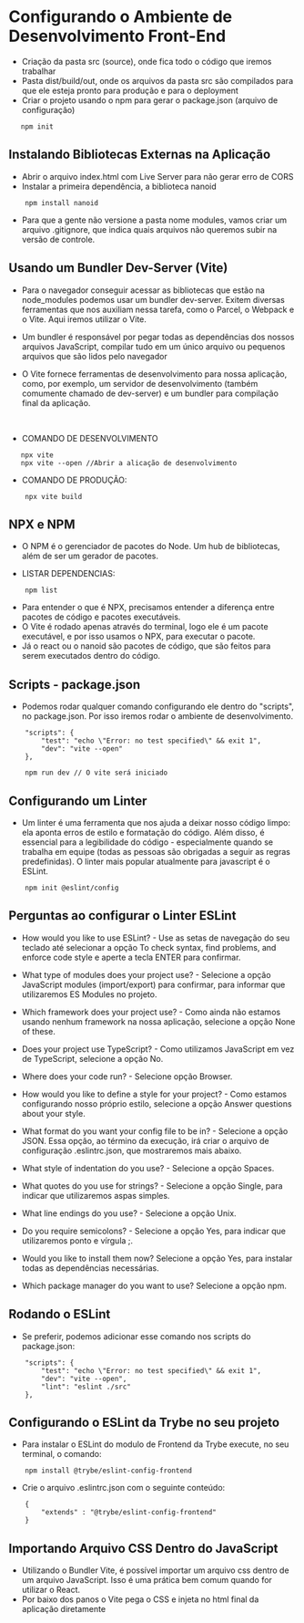 # Configurando o Ambiente de Desenvolvimento Front-End
 - Criação da pasta src (source), onde fica todo o código que iremos trabalhar
 - Pasta dist/build/out, onde os arquivos da pasta src são compilados para que ele esteja pronto para produção e para o deployment
 - Criar o projeto usando o npm para gerar o package.json (arquivo de configuração)

 ````
    npm init
````
## Instalando Bibliotecas Externas na Aplicação
- Abrir o arquivo index.html com Live Server para não gerar erro de CORS
- Instalar a primeira dependência, a biblioteca nanoid

````
    npm install nanoid
`````
- Para que a gente não versione a pasta nome modules, vamos criar um arquivo .gitignore, que indica quais arquivos não queremos subir na versão de controle.

## Usando um Bundler Dev-Server (Vite)
 - Para o navegador conseguir acessar as bibliotecas que estão na node_modules podemos usar um bundler dev-server. Exitem diversas ferramentas que nos auxiliam nessa tarefa, como o Parcel, o Webpack e o Vite. Aqui iremos utilizar o Vite. 

 - Um bundler é responsável por pegar todas as dependências dos nossos arquivos JavaScript, compilar tudo em um único arquivo ou pequenos arquivos que são lidos pelo navegador

- O Vite fornece ferramentas de desenvolvimento para nossa aplicação, como, por exemplo, um servidor de desenvolvimento (também comumente chamado de dev-server) e um bundler para compilação final da aplicação.
</br>

 - COMANDO DE DESENVOLVIMENTO

 ````
    npx vite 
    npx vite --open //Abrir a alicação de desenvolvimento
`````
- COMANDO DE PRODUÇÃO:

````
    npx vite build
````

## NPX e NPM
- O NPM é o gerenciador de pacotes do Node. Um hub de bibliotecas, além de ser um gerador de pacotes.

- LISTAR DEPENDENCIAS:

````
    npm list
````
- Para entender o que é NPX, precisamos entender a diferença entre pacotes de código e pacotes executáveis.
- O Vite é rodado apenas através do terminal, logo ele é um pacote executável, e por isso usamos o NPX, para executar o pacote.
- Já o react ou o nanoid são pacotes de código, que são feitos para serem executados dentro do código.

## Scripts - package.json
- Podemos rodar qualquer comando configurando ele dentro do "scripts", no package.json. Por isso iremos rodar o ambiente de desenvolvimento.

````
    "scripts": {
        "test": "echo \"Error: no test specified\" && exit 1",
        "dev": "vite --open"
    },

    npm run dev // O vite será iniciado
````

## Configurando um Linter
- Um linter é uma ferramenta que nos ajuda a deixar nosso código limpo: ela aponta erros de estilo e formatação do código. Além disso, é essencial para a legibilidade do código - especialmente quando se trabalha em equipe (todas as pessoas são obrigadas a seguir as regras predefinidas). O linter mais popular atualmente para javascript é o ESLint.

````
    npm init @eslint/config
````

## Perguntas ao configurar o Linter ESLint
- How would you like to use ESLint? - Use as setas de navegação do seu teclado até selecionar a opção To check syntax, find problems, and enforce code style e aperte a tecla ENTER para confirmar.

- What type of modules does your project use? - Selecione a opção JavaScript modules (import/export) para confirmar, para informar que utilizaremos ES Modules no projeto.

- Which framework does your project use? - Como ainda não estamos usando nenhum framework na nossa aplicação, selecione a opção None of these.

- Does your project use TypeScript? - Como utilizamos JavaScript em vez de TypeScript, selecione a opção No.

- Where does your code run? - Selecione opção Browser.

- How would you like to define a style for your project? - Como estamos configurando nosso próprio estilo, selecione a opção Answer questions about your style.

- What format do you want your config file to be in? - Selecione a opção JSON. Essa opção, ao término da execução, irá criar o arquivo de configuração .eslintrc.json, que mostraremos mais abaixo.

- What style of indentation do you use? - Selecione a opção Spaces.

- What quotes do you use for strings? - Selecione a opção Single, para indicar que utilizaremos aspas simples.

- What line endings do you use? - Selecione a opção Unix.

- Do you require semicolons? - Selecione a opção Yes, para indicar que utilizaremos ponto e vírgula ;.

- Would you like to install them now? Selecione a opção Yes, para instalar todas as dependências necessárias.

- Which package manager do you want to use? Selecione a opção npm.

## Rodando o ESLint

- Se preferir, podemos adicionar esse comando nos scripts do package.json:
`````
    "scripts": {
        "test": "echo \"Error: no test specified\" && exit 1",
        "dev": "vite --open",
        "lint": "eslint ./src"
    },

`````

## Configurando o ESLint da Trybe no seu projeto
 - Para instalar o ESLint do modulo de Frontend da Trybe execute, no seu terminal, o comando:

`````
    npm install @trybe/eslint-config-frontend
`````

- Crie o arquivo .eslintrc.json com o seguinte conteúdo:

``````
    {
        "extends" : "@trybe/eslint-config-frontend"
    }
``````

## Importando Arquivo CSS Dentro do JavaScript
- Utilizando o Bundler Vite, é possível importar um arquivo css dentro de um arquivo JavaScript. Isso é uma prática bem comum quando for utilizar o React. 
- Por baixo dos panos o Vite pega o CSS e injeta no html final da aplicação diretamente

